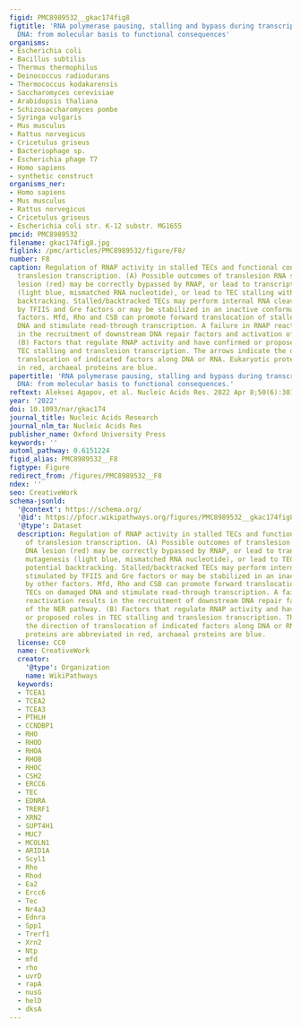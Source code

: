 ```yaml
---
figid: PMC8989532__gkac174fig8
figtitle: 'RNA polymerase pausing, stalling and bypass during transcription of damaged
  DNA: from molecular basis to functional consequences'
organisms:
- Escherichia coli
- Bacillus subtilis
- Thermus thermophilus
- Deinococcus radiodurans
- Thermococcus kodakarensis
- Saccharomyces cerevisiae
- Arabidopsis thaliana
- Schizosaccharomyces pombe
- Syringa vulgaris
- Mus musculus
- Rattus norvegicus
- Cricetulus griseus
- Bacteriophage sp.
- Escherichia phage T7
- Homo sapiens
- synthetic construct
organisms_ner:
- Homo sapiens
- Mus musculus
- Rattus norvegicus
- Cricetulus griseus
- Escherichia coli str. K-12 substr. MG1655
pmcid: PMC8989532
filename: gkac174fig8.jpg
figlink: /pmc/articles/PMC8989532/figure/F8/
number: F8
caption: Regulation of RNAP activity in stalled TECs and functional consequences of
  translesion transcription. (A) Possible outcomes of translesion RNA synthesis. DNA
  lesion (red) may be correctly bypassed by RNAP, or lead to transcriptional mutagenesis
  (light blue, mismatched RNA nucleotide), or lead to TEC stalling with potential
  backtracking. Stalled/backtracked TECs may perform internal RNA cleavage stimulated
  by TFIIS and Gre factors or may be stabilized in an inactive conformation by other
  factors. Mfd, Rho and CSB can promote forward translocation of stalled TECs on damaged
  DNA and stimulate read-through transcription. A failure in RNAP reactivation results
  in the recruitment of downstream DNA repair factors and activation of the NER pathway.
  (B) Factors that regulate RNAP activity and have confirmed or proposed roles in
  TEC stalling and translesion transcription. The arrows indicate the direction of
  translocation of indicated factors along DNA or RNA. Eukaryotic proteins are abbreviated
  in red, archaeal proteins are blue.
papertitle: 'RNA polymerase pausing, stalling and bypass during transcription of damaged
  DNA: from molecular basis to functional consequences.'
reftext: Aleksei Agapov, et al. Nucleic Acids Res. 2022 Apr 8;50(6):3018-3041.
year: '2022'
doi: 10.1093/nar/gkac174
journal_title: Nucleic Acids Research
journal_nlm_ta: Nucleic Acids Res
publisher_name: Oxford University Press
keywords: ''
automl_pathway: 0.6151224
figid_alias: PMC8989532__F8
figtype: Figure
redirect_from: /figures/PMC8989532__F8
ndex: ''
seo: CreativeWork
schema-jsonld:
  '@context': https://schema.org/
  '@id': https://pfocr.wikipathways.org/figures/PMC8989532__gkac174fig8.html
  '@type': Dataset
  description: Regulation of RNAP activity in stalled TECs and functional consequences
    of translesion transcription. (A) Possible outcomes of translesion RNA synthesis.
    DNA lesion (red) may be correctly bypassed by RNAP, or lead to transcriptional
    mutagenesis (light blue, mismatched RNA nucleotide), or lead to TEC stalling with
    potential backtracking. Stalled/backtracked TECs may perform internal RNA cleavage
    stimulated by TFIIS and Gre factors or may be stabilized in an inactive conformation
    by other factors. Mfd, Rho and CSB can promote forward translocation of stalled
    TECs on damaged DNA and stimulate read-through transcription. A failure in RNAP
    reactivation results in the recruitment of downstream DNA repair factors and activation
    of the NER pathway. (B) Factors that regulate RNAP activity and have confirmed
    or proposed roles in TEC stalling and translesion transcription. The arrows indicate
    the direction of translocation of indicated factors along DNA or RNA. Eukaryotic
    proteins are abbreviated in red, archaeal proteins are blue.
  license: CC0
  name: CreativeWork
  creator:
    '@type': Organization
    name: WikiPathways
  keywords:
  - TCEA1
  - TCEA2
  - TCEA3
  - PTHLH
  - CCNDBP1
  - RHO
  - RHOD
  - RHOA
  - RHOB
  - RHOC
  - CSH2
  - ERCC6
  - TEC
  - EDNRA
  - TRERF1
  - XRN2
  - SUPT4H1
  - MUC7
  - MCOLN1
  - ARID1A
  - Scyl1
  - Rho
  - Rhod
  - Ea2
  - Ercc6
  - Tec
  - Nr4a3
  - Ednra
  - Spp1
  - Trerf1
  - Xrn2
  - Ntp
  - mfd
  - rho
  - uvrD
  - rapA
  - nusG
  - helD
  - dksA
---
```

